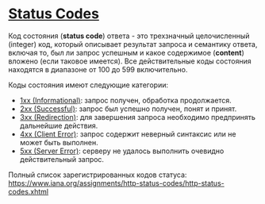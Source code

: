 # [Status Codes](https://www.rfc-editor.org/rfc/rfc9110.html#name-status-codes)

Код состояния (**status code**) ответа - это трехзначный целочисленный (integer) код, который описывает результат запроса и семантику ответа, включая то, был ли запрос успешным и какое содержимое (**content**) вложено (если таковое имеется). Все действительные коды состояния находятся в диапазоне от 100 до 599 включительно.

Коды состояния имеют следующие категории:

- [1xx (Informational)](https://www.rfc-editor.org/rfc/rfc9110.html#status.1xx): запрос получен, обработка продолжается.
- [2xx (Successful)](https://www.rfc-editor.org/rfc/rfc9110.html#status.2xx): запрос был успешно получен, понят и принят.
- [3xx (Redirection)](https://www.rfc-editor.org/rfc/rfc9110.html#status.3xx): для завершения запроса необходимо предпринять дальнейшие действия.
- [4xx (Client Error)](https://www.rfc-editor.org/rfc/rfc9110.html#status.4xx): запрос содержит неверный синтаксис или не может быть выполнен.
- [5xx (Server Error)](https://www.rfc-editor.org/rfc/rfc9110.html#status.5xx): серверу не удалось выполнить очевидно действительный запрос.

Полный список зарегистрированных кодов статуса: https://www.iana.org/assignments/http-status-codes/http-status-codes.xhtml

